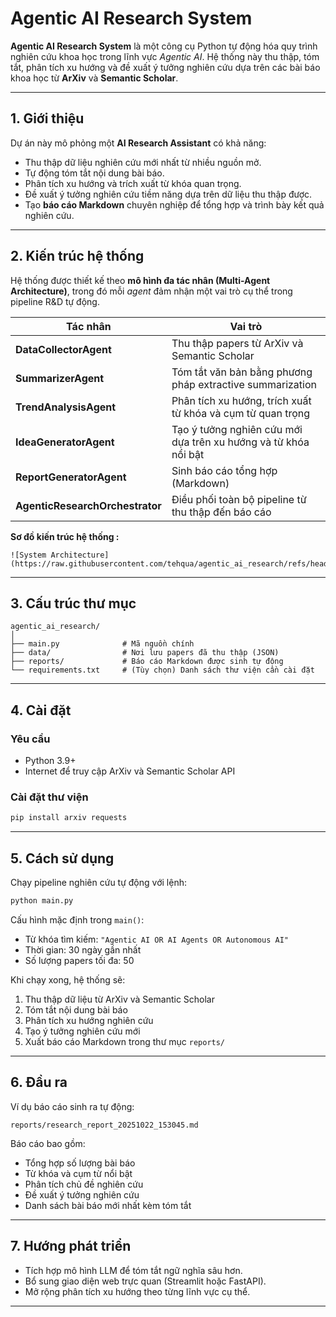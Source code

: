 # Agentic AI Research System

**Agentic AI Research System** là một công cụ Python tự động hóa quy trình nghiên cứu khoa học trong lĩnh vực *Agentic AI*.
Hệ thống này thu thập, tóm tắt, phân tích xu hướng và đề xuất ý tưởng nghiên cứu dựa trên các bài báo khoa học từ **ArXiv** và **Semantic Scholar**.

---

## 1. Giới thiệu

Dự án này mô phỏng một **AI Research Assistant** có khả năng:

* Thu thập dữ liệu nghiên cứu mới nhất từ nhiều nguồn mở.
* Tự động tóm tắt nội dung bài báo.
* Phân tích xu hướng và trích xuất từ khóa quan trọng.
* Đề xuất ý tưởng nghiên cứu tiềm năng dựa trên dữ liệu thu thập được.
* Tạo **báo cáo Markdown** chuyên nghiệp để tổng hợp và trình bày kết quả nghiên cứu.

---

## 2. Kiến trúc hệ thống

Hệ thống được thiết kế theo **mô hình đa tác nhân (Multi-Agent Architecture)**, trong đó mỗi *agent* đảm nhận một vai trò cụ thể trong pipeline R&D tự động.

| Tác nhân                        | Vai trò                                                         |
| ------------------------------- | --------------------------------------------------------------- |
| **DataCollectorAgent**          | Thu thập papers từ ArXiv và Semantic Scholar                    |
| **SummarizerAgent**             | Tóm tắt văn bản bằng phương pháp extractive summarization       |
| **TrendAnalysisAgent**          | Phân tích xu hướng, trích xuất từ khóa và cụm từ quan trọng     |
| **IdeaGeneratorAgent**          | Tạo ý tưởng nghiên cứu mới dựa trên xu hướng và từ khóa nổi bật |
| **ReportGeneratorAgent**        | Sinh báo cáo tổng hợp (Markdown)                                |
| **AgenticResearchOrchestrator** | Điều phối toàn bộ pipeline từ thu thập đến báo cáo              |

**Sơ đồ kiến trúc hệ thống :**

```
![System Architecture](https://raw.githubusercontent.com/tehqua/agentic_ai_research/refs/heads/main/architecture.png)
```

---

## 3. Cấu trúc thư mục

```
agentic_ai_research/
│
├── main.py              # Mã nguồn chính
├── data/                # Nơi lưu papers đã thu thập (JSON)
├── reports/             # Báo cáo Markdown được sinh tự động
└── requirements.txt     # (Tùy chọn) Danh sách thư viện cần cài đặt
```

---

## 4. Cài đặt

### Yêu cầu

* Python 3.9+
* Internet để truy cập ArXiv và Semantic Scholar API

### Cài đặt thư viện

```bash
pip install arxiv requests
```

---

## 5. Cách sử dụng

Chạy pipeline nghiên cứu tự động với lệnh:

```bash
python main.py
```

Cấu hình mặc định trong `main()`:

* Từ khóa tìm kiếm: `"Agentic AI OR AI Agents OR Autonomous AI"`
* Thời gian: 30 ngày gần nhất
* Số lượng papers tối đa: 50

Khi chạy xong, hệ thống sẽ:

1. Thu thập dữ liệu từ ArXiv và Semantic Scholar
2. Tóm tắt nội dung bài báo
3. Phân tích xu hướng nghiên cứu
4. Tạo ý tưởng nghiên cứu mới
5. Xuất báo cáo Markdown trong thư mục `reports/`

---

## 6. Đầu ra

Ví dụ báo cáo sinh ra tự động:

```
reports/research_report_20251022_153045.md
```

Báo cáo bao gồm:

* Tổng hợp số lượng bài báo
* Từ khóa và cụm từ nổi bật
* Phân tích chủ đề nghiên cứu
* Đề xuất ý tưởng nghiên cứu
* Danh sách bài báo mới nhất kèm tóm tắt

---

## 7. Hướng phát triển

* Tích hợp mô hình LLM để tóm tắt ngữ nghĩa sâu hơn.
* Bổ sung giao diện web trực quan (Streamlit hoặc FastAPI).
* Mở rộng phân tích xu hướng theo từng lĩnh vực cụ thể.

---
